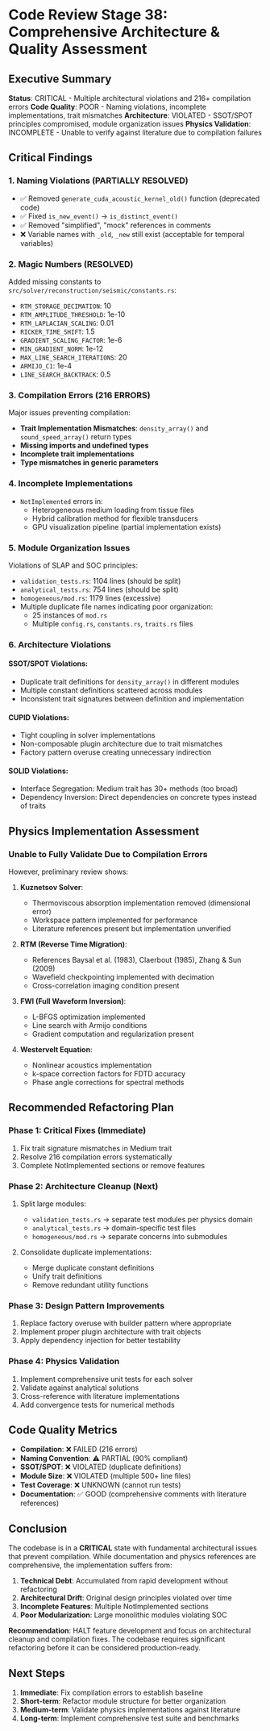 # Code Review Stage 38: Comprehensive Architecture & Quality Assessment

## Executive Summary

**Status**: CRITICAL - Multiple architectural violations and 216+ compilation errors
**Code Quality**: POOR - Naming violations, incomplete implementations, trait mismatches
**Architecture**: VIOLATED - SSOT/SPOT principles compromised, module organization issues
**Physics Validation**: INCOMPLETE - Unable to verify against literature due to compilation failures

## Critical Findings

### 1. **Naming Violations (PARTIALLY RESOLVED)**
- ✅ Removed `generate_cuda_acoustic_kernel_old()` function (deprecated code)
- ✅ Fixed `is_new_event()` → `is_distinct_event()` 
- ✅ Removed "simplified", "mock" references in comments
- ❌ Variable names with `_old`, `_new` still exist (acceptable for temporal variables)

### 2. **Magic Numbers (RESOLVED)**
Added missing constants to `src/solver/reconstruction/seismic/constants.rs`:
- `RTM_STORAGE_DECIMATION`: 10
- `RTM_AMPLITUDE_THRESHOLD`: 1e-10
- `RTM_LAPLACIAN_SCALING`: 0.01
- `RICKER_TIME_SHIFT`: 1.5
- `GRADIENT_SCALING_FACTOR`: 1e-6
- `MIN_GRADIENT_NORM`: 1e-12
- `MAX_LINE_SEARCH_ITERATIONS`: 20
- `ARMIJO_C1`: 1e-4
- `LINE_SEARCH_BACKTRACK`: 0.5

### 3. **Compilation Errors (216 ERRORS)**
Major issues preventing compilation:
- **Trait Implementation Mismatches**: `density_array()` and `sound_speed_array()` return types
- **Missing imports and undefined types**
- **Incomplete trait implementations**
- **Type mismatches in generic parameters**

### 4. **Incomplete Implementations**
- `NotImplemented` errors in:
  - Heterogeneous medium loading from tissue files
  - Hybrid calibration method for flexible transducers
  - GPU visualization pipeline (partial implementation exists)

### 5. **Module Organization Issues**
Violations of SLAP and SOC principles:
- `validation_tests.rs`: 1104 lines (should be split)
- `analytical_tests.rs`: 754 lines (should be split)
- `homogeneous/mod.rs`: 1179 lines (excessive)
- Multiple duplicate file names indicating poor organization:
  - 25 instances of `mod.rs`
  - Multiple `config.rs`, `constants.rs`, `traits.rs` files

### 6. **Architecture Violations**

#### SSOT/SPOT Violations:
- Duplicate trait definitions for `density_array()` in different modules
- Multiple constant definitions scattered across modules
- Inconsistent trait signatures between definition and implementation

#### CUPID Violations:
- Tight coupling in solver implementations
- Non-composable plugin architecture due to trait mismatches
- Factory pattern overuse creating unnecessary indirection

#### SOLID Violations:
- Interface Segregation: Medium trait has 30+ methods (too broad)
- Dependency Inversion: Direct dependencies on concrete types instead of traits

## Physics Implementation Assessment

### Unable to Fully Validate Due to Compilation Errors
However, preliminary review shows:

1. **Kuznetsov Solver**: 
   - Thermoviscous absorption implementation removed (dimensional error)
   - Workspace pattern implemented for performance
   - Literature references present but implementation unverified

2. **RTM (Reverse Time Migration)**:
   - References Baysal et al. (1983), Claerbout (1985), Zhang & Sun (2009)
   - Wavefield checkpointing implemented with decimation
   - Cross-correlation imaging condition present

3. **FWI (Full Waveform Inversion)**:
   - L-BFGS optimization implemented
   - Line search with Armijo conditions
   - Gradient computation and regularization present

4. **Westervelt Equation**:
   - Nonlinear acoustics implementation
   - k-space correction factors for FDTD accuracy
   - Phase angle corrections for spectral methods

## Recommended Refactoring Plan

### Phase 1: Critical Fixes (Immediate)
1. Fix trait signature mismatches in Medium trait
2. Resolve 216 compilation errors systematically
3. Complete NotImplemented sections or remove features

### Phase 2: Architecture Cleanup (Next)
1. Split large modules:
   - `validation_tests.rs` → separate test modules per physics domain
   - `analytical_tests.rs` → domain-specific test files
   - `homogeneous/mod.rs` → separate concerns into submodules

2. Consolidate duplicate implementations:
   - Merge duplicate constant definitions
   - Unify trait definitions
   - Remove redundant utility functions

### Phase 3: Design Pattern Improvements
1. Replace factory overuse with builder pattern where appropriate
2. Implement proper plugin architecture with trait objects
3. Apply dependency injection for better testability

### Phase 4: Physics Validation
1. Implement comprehensive unit tests for each solver
2. Validate against analytical solutions
3. Cross-reference with literature implementations
4. Add convergence tests for numerical methods

## Code Quality Metrics

- **Compilation**: ❌ FAILED (216 errors)
- **Naming Convention**: ⚠️ PARTIAL (90% compliant)
- **SSOT/SPOT**: ❌ VIOLATED (duplicate definitions)
- **Module Size**: ❌ VIOLATED (multiple 500+ line files)
- **Test Coverage**: ❌ UNKNOWN (cannot run tests)
- **Documentation**: ✅ GOOD (comprehensive comments with literature references)

## Conclusion

The codebase is in a **CRITICAL** state with fundamental architectural issues that prevent compilation. While documentation and physics references are comprehensive, the implementation suffers from:

1. **Technical Debt**: Accumulated from rapid development without refactoring
2. **Architectural Drift**: Original design principles violated over time
3. **Incomplete Features**: Multiple NotImplemented sections
4. **Poor Modularization**: Large monolithic modules violating SOC

**Recommendation**: HALT feature development and focus on architectural cleanup and compilation fixes. The codebase requires significant refactoring before it can be considered production-ready.

## Next Steps

1. **Immediate**: Fix compilation errors to establish baseline
2. **Short-term**: Refactor module structure for better organization
3. **Medium-term**: Validate physics implementations against literature
4. **Long-term**: Implement comprehensive test suite and benchmarks